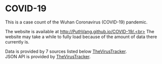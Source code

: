 # COVID-19
This is a case count of the Wuhan Coronavirus (COVID-19) pandemic.<br>

The website is available at http://PuthVang.github.io/COVID-19/.<br>
The website may take a while to fully load because of the amount of data there currently is.<br>

Data is provided by 7 sources listed below [TheVirusTracker](https://thevirustracker.com/).<br>
JSON API is provided by [TheVirusTracker](https://thevirustracker.com/).<br>
